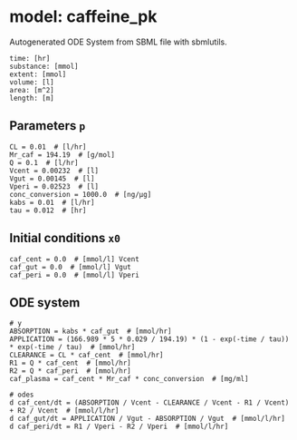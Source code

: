 # model: caffeine_pk
Autogenerated ODE System from SBML file with sbmlutils.
```
time: [hr]
substance: [mmol]
extent: [mmol]
volume: [l]
area: [m^2]
length: [m]
```

## Parameters `p`
```
CL = 0.01  # [l/hr] 
Mr_caf = 194.19  # [g/mol] 
Q = 0.1  # [l/hr] 
Vcent = 0.00232  # [l] 
Vgut = 0.00145  # [l] 
Vperi = 0.02523  # [l] 
conc_conversion = 1000.0  # [ng/µg] 
kabs = 0.01  # [l/hr] 
tau = 0.012  # [hr] 
```

## Initial conditions `x0`
```
caf_cent = 0.0  # [mmol/l] Vcent
caf_gut = 0.0  # [mmol/l] Vgut
caf_peri = 0.0  # [mmol/l] Vperi
```

## ODE system
```
# y
ABSORPTION = kabs * caf_gut  # [mmol/hr]
APPLICATION = (166.989 * 5 * 0.029 / 194.19) * (1 - exp(-time / tau)) * exp(-time / tau)  # [mmol/hr]
CLEARANCE = CL * caf_cent  # [mmol/hr]
R1 = Q * caf_cent  # [mmol/hr]
R2 = Q * caf_peri  # [mmol/hr]
caf_plasma = caf_cent * Mr_caf * conc_conversion  # [mg/ml]

# odes
d caf_cent/dt = (ABSORPTION / Vcent - CLEARANCE / Vcent - R1 / Vcent) + R2 / Vcent  # [mmol/l/hr]
d caf_gut/dt = APPLICATION / Vgut - ABSORPTION / Vgut  # [mmol/l/hr]
d caf_peri/dt = R1 / Vperi - R2 / Vperi  # [mmol/l/hr]
```